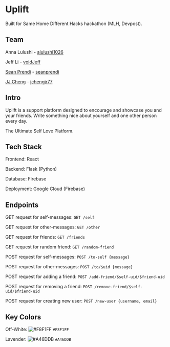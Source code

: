 # Uplift

Built for Same Home Different Hacks hackathon (MLH, Devpost).

## Team

Anna Lulushi - [alulushi1026](https://github.com/alulushi1026)

Jeff Li - [voidJeff](https://github.com/voidJeff)

[Sean Prendi](https://www.seanprendi.me/#/) - [seanprendi](https://github.com/seanprendi)

[JJ Cheng](https://jjcheng.me) - [jchengjr77](https://github.com/jchengjr77)

## Intro

Uplift is a support platform designed to encourage and showcase you and your friends. Write something nice about yourself and one other person every day.

The Ultimate Self Love Platform.

## Tech Stack

Frontend: React

Backend: Flask (Python)

Database: Firebase

Deployment: Google Cloud (Firebase)

## Endpoints

GET request for self-messages:
`GET /self`

GET request for other-messages:
`GET /other`

GET request for friends:
`GET /friends`

GET request for random friend:
`GET /random-friend`

POST request for self-messages:
`POST /to-self {message}`

POST request for other-messages:
`POST /to/$uid {message}`

POST request for adding a friend:
`POST /add-friend/$self-uid/$friend-uid`

POST request for removing a friend:
`POST /remove-friend/$self-uid/$friend-uid`

POST request for creating new user:
`POST /new-user {username, email}`

## Key Colors

Off-White: ![#F8F1FF](https://placehold.it/15/F8F1FF/000000?text=+) `#F8F1FF`

Lavender: ![#A46DDB](https://placehold.it/15/A46DDB/000000?text=+) `#A46DDB`
